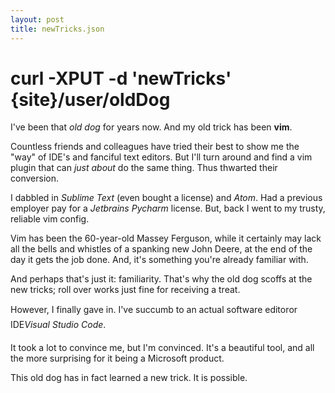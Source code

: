 ```yaml
---
layout: post
title: newTricks.json
---
```


# curl -XPUT -d 'newTricks' {site}/user/oldDog

I've been that _old dog_ for years now. And my old trick has been **vim**.

Countless friends and colleagues have tried their best to show me the "way" of IDE's and fanciful text editors. But I'll turn around and find a vim plugin that can _just about_ do the same thing. Thus thwarted their conversion.

I dabbled in _Sublime Text_ (even bought a license) and _Atom_. Had a previous employer pay for a _Jetbrains Pycharm_ license. But, back I went to my trusty, reliable vim config.

Vim has been the 60-year-old Massey Ferguson, while it certainly may lack all the bells and whistles of a spanking new John Deere, at the end of the day it gets the job done. And, it's something you're already familiar with.

And perhaps that's just it: familiarity. That's why the old dog scoffs at the new tricks; roll over works just fine for receiving a treat.

However, I finally gave in. I've succumb to an actual software editor&#151;or IDE&#151;_Visual Studio Code_.

It took a lot to convince me, but I'm convinced. It's a beautiful tool, and all the more surprising for it being a Microsoft product.

This old dog has in fact learned a new trick. It is possible.